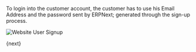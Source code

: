 <!-- add-breadcrumbs -->
To login into the customer account, the customer has to use his Email Address and
the password sent by ERPNext; generated through the sign-up process.

<img class="screenshot" alt="Website User Signup" src="{{docs_base_url}}/assets/img/website/website-login.png">

{next}
